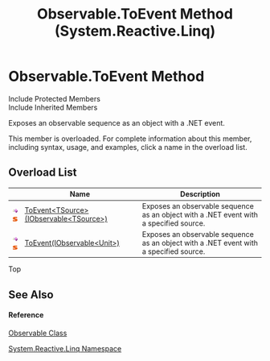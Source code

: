 ﻿---
title: Observable.ToEvent Method  (System.Reactive.Linq)
TOCTitle: ToEvent Method
ms:assetid: Overload:System.Reactive.Linq.Observable.ToEvent
ms:mtpsurl: https://msdn.microsoft.com/en-us/library/system.reactive.linq.observable.toevent(v=VS.103)
ms:contentKeyID: 36068764
ms.date: 06/28/2011
mtps_version: v=VS.103
f1_keywords:
- System.Reactive.Linq.Observable.ToEvent
- System.Reactive.Linq.Observable.ToEvent``1
dev_langs:
- CSharp
- JScript
- VB
- FSharp
---

# Observable.ToEvent Method

Include Protected Members  
Include Inherited Members  

Exposes an observable sequence as an object with a .NET event.

This member is overloaded. For complete information about this member, including syntax, usage, and examples, click a name in the overload list.

## Overload List

<table>
<thead>
<tr class="header">
<th> </th>
<th>Name</th>
<th>Description</th>
</tr>
</thead>
<tbody>
<tr class="odd">
<td><img src="images\Hh303103.pubmethod(en-us,VS.103).gif" title="Public method" alt="Public method" /><img src="images\Hh244319.static(en-us,VS.103).gif" title="Static member" alt="Static member" /></td>
<td><a href="https://msdn.microsoft.com/en-us/library/m:system.reactive.linq.observable.toevent%60%601(system.iobservable%7b%60%600%7d)(v=VS.103)">ToEvent&lt;TSource&gt;(IObservable&lt;TSource&gt;)</a></td>
<td>Exposes an observable sequence as an object with a .NET event with a specified source.</td>
</tr>
<tr class="even">
<td><img src="images\Hh303103.pubmethod(en-us,VS.103).gif" title="Public method" alt="Public method" /><img src="images\Hh244319.static(en-us,VS.103).gif" title="Static member" alt="Static member" /></td>
<td><a href="https://msdn.microsoft.com/en-us/library/m:system.reactive.linq.observable.toevent(system.iobservable%7bsystem.reactive.unit%7d)(v=VS.103)">ToEvent(IObservable&lt;Unit&gt;)</a></td>
<td>Exposes an observable sequence as an object with a .NET event with a specified source.</td>
</tr>
</tbody>
</table>

Top

## See Also

#### Reference

[Observable Class](hh244252\(v=vs.103\).md)

[System.Reactive.Linq Namespace](hh211929\(v=vs.103\).md)

